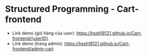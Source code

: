 # Structured Programming - Cart-frontend

- Link demo (giỏ hàng của user): https://hssh18121.github.io/Cart-frontend/{userID}
- Link demo (trang admin): https://hssh18121.github.io/Cart-frontend/admin-cart

